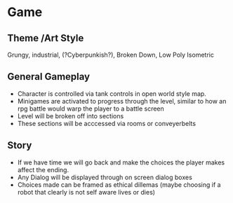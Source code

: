 # Game
Theme /Art Style 
----------------
Grungy, industrial, (?Cyberpunkish?), Broken Down, 
Low Poly 
Isometric

General Gameplay
----------------
* Character is controlled via tank controls in open world style map. 
* Minigames are activated to progress through the level, similar to how an rpg battle would warp the player to a battle screen
* Level will be broken off into sections
* These sections will be acccessed via rooms or conveyerbelts

Story
------
* If we have time we will go back and make the choices the player makes affect the ending.
* Any Dialog will be displayed through on screen dialog boxes
* Choices made can be framed as ethical dillemas (maybe choosing if a robot that clearly is not self aware lives or dies)
